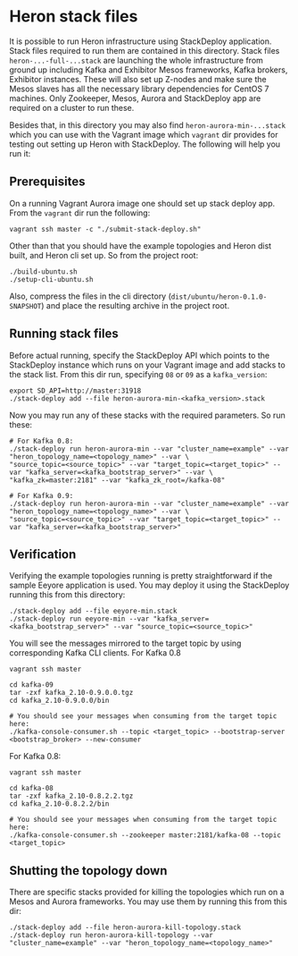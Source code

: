 # Heron stack files

It is possible to run Heron infrastructure using StackDeploy application. Stack files required to run them are 
contained in this directory. Stack files `heron-...-full-...stack` are launching the whole infrastructure from ground up
including Kafka and Exhibitor Mesos frameworks, Kafka brokers, Exhibitor instances. These will also set up Z-nodes and 
make sure the Mesos slaves has all the necessary library dependencies for CentOS 7 machines. Only Zookeeper, Mesos, 
Aurora and StackDeploy app are required on a cluster to run these.

Besides that, in this directory you may also find  `heron-aurora-min-...stack` which you can use with the Vagrant image 
which `vagrant` dir provides for testing out setting up Heron with StackDeploy. The following will help you run it:

## Prerequisites

On a running Vagrant Aurora image one should set up stack deploy app. From the `vagrant` dir run the following:

```
vagrant ssh master -c "./submit-stack-deploy.sh"
```

Other than that you should have the example topologies and Heron dist built, and Heron cli set up. So from the project 
root:

```
./build-ubuntu.sh
./setup-cli-ubuntu.sh
```

Also, compress the files in the cli directory (`dist/ubuntu/heron-0.1.0-SNAPSHOT`) and place the resulting archive in 
the project root.

## Running stack files

Before actual running, specify the StackDeploy API which points to the StackDeploy instance which runs on your Vagrant 
image and add stacks to the stack list. From this dir run, specifying `08` or `09` as a `kafka_version`:

```
export SD_API=http://master:31918
./stack-deploy add --file heron-aurora-min-<kafka_version>.stack
```

Now you may run any of these stacks with the required parameters. So run these:

```
# For Kafka 0.8:
./stack-deploy run heron-aurora-min --var "cluster_name=example" --var "heron_topology_name=<topology_name>" --var \
"source_topic=<source_topic>" --var "target_topic=<target_topic>" --var "kafka_server=<kafka_bootstrap_server>" --var \
"kafka_zk=master:2181" --var "kafka_zk_root=/kafka-08"

# For Kafka 0.9:
./stack-deploy run heron-aurora-min --var "cluster_name=example" --var "heron_topology_name=<topology_name>" --var \
"source_topic=<source_topic>" --var "target_topic=<target_topic>" --var "kafka_server=<kafka_bootstrap_server>"
```

## Verification

Verifying the example topologies running is pretty straightforward if the sample Eeyore application is used. You may 
deploy it using the StackDeploy running this from this directory:

```
./stack-deploy add --file eeyore-min.stack
./stack-deploy run eeyore-min --var "kafka_server=<kafka_bootstrap_server>" --var "source_topic=<source_topic>"
```

You will see the messages mirrored to the target topic by using corresponding Kafka CLI clients. For Kafka 0.8

```
vagrant ssh master

cd kafka-09
tar -zxf kafka_2.10-0.9.0.0.tgz
cd kafka_2.10-0.9.0.0/bin

# You should see your messages when consuming from the target topic here:
./kafka-console-consumer.sh --topic <target_topic> --bootstrap-server <bootstrap_broker> --new-consumer
```

For Kafka 0.8:

```
vagrant ssh master

cd kafka-08
tar -zxf kafka_2.10-0.8.2.2.tgz
cd kafka_2.10-0.8.2.2/bin

# You should see your messages when consuming from the target topic here:
./kafka-console-consumer.sh --zookeeper master:2181/kafka-08 --topic <target_topic>
```

## Shutting the topology down

There are specific stacks provided for killing the topologies which run on a Mesos and Aurora frameworks. You may use 
them by running this from this dir:

```
./stack-deploy add --file heron-aurora-kill-topology.stack
./stack-deploy run heron-aurora-kill-topology --var "cluster_name=example" --var "heron_topology_name=<topology_name>"
```